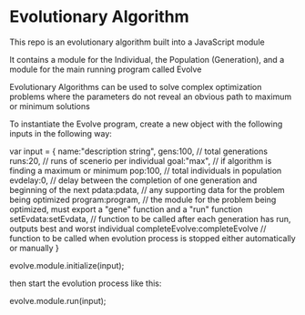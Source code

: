 
#  Evolutionary Algorithm


This repo is an evolutionary algorithm built into a JavaScript module

It contains a module for the Individual, the Population (Generation), and a module for the main running program called Evolve

Evolutionary Algorithms can be used to solve complex optimization problems where the parameters do not reveal an obvious path to maximum or minimum solutions


To instantiate the Evolve program, create a new object with the following inputs in the following way:

var input = {
	name:"description string",
	gens:100, // total generations
	runs:20, // runs of scenerio per individual
	goal:"max", // if algorithm is finding a maximum or minimum
	pop:100, // total individuals in population
	evdelay:0, // delay between the completion of one generation and beginning of the next 
	pdata:pdata, // any supporting data for the problem being optimized
	program:program, // the module for the problem being optimized, must export a "gene" function and a "run" function
	setEvdata:setEvdata, // function to be called after each generation has run, outputs best and worst individual
	completeEvolve:completeEvolve // function to be called when evolution process is stopped either automatically or manually
}

evolve.module.initialize(input);

then start the evolution process like this:

evolve.module.run(input);